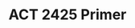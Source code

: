 ---
title: ACT 2425 Primer
redirect_to: https://drive.google.com/file/d/1433CEuKuM_c7CjfEUU_0eQwCe_kp62th/view?usp=sharing
redirect_from: 
  - /ACT2425Primer
  - /act2425primer
---